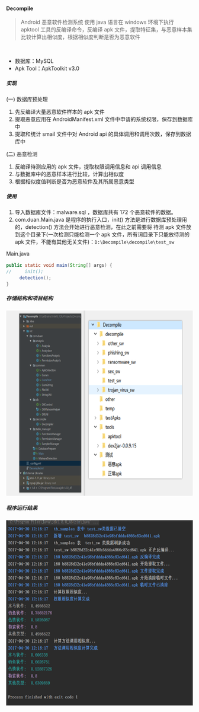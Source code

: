 #### Decompile
>Android 恶意软件检测系统
>使用 java 语言在 windows 环境下执行 apktool 工具的反编译命令，反编译 apk 文件，提取特征集，与恶意样本集比较计算出相似度，根据相似度判断是否为恶意软件
<br>

- 数据库：MySQL<br>
- Apk Tool：ApkToolkit v3.0<br>

##### 实现

(一) 数据库预处理<br>
1. 先反编译大量恶意软件样本的 apk 文件<br>
2. 提取恶意应用在 AndroidManifest.xml 文件中申请的系统权限，保存到数据库中<br>
3. 提取和统计 smail 文件中对 Android api 的具体调用和调用次数，保存到数据库中<br>

(二) 恶意检测<br>
1. 反编译待测应用的 apk 文件，提取权限调用信息和 api 调用信息<br>
2. 与数据库中的恶意样本进行比较，计算出相似度<br>
3. 根据相似度值判断是否为恶意软件及其所属恶意类型<br>

##### 使用
1. 导入数据库文件：malware.sql ，数据库共有 172 个恶意软件的数据。<br>
2. com.duan.Main.java 是程序的执行入口，init() 方法是进行数据库预处理用的，detection() 方法会开始进行恶意检测，在此之前需要将
待测 apk 文件放到这个目录下(一次检测只能检测一个 apk 文件，所有词目录下只能放待测的 apk 文件，不能有其他无关文件)：`D:\Decompile\decompile\test_sw`

Main.java
```java
public static void main(String[] args) {
//     init();
     detection();
}
```

##### 存储结构和项目结构
<img height="500px" src="https://raw.githubusercontent.com/DuanJiaNing/Decompile/master/struct.png"/>

##### 程序运行结果
<img height="500px" src="https://raw.githubusercontent.com/DuanJiaNing/Decompile/master/result.png"/>